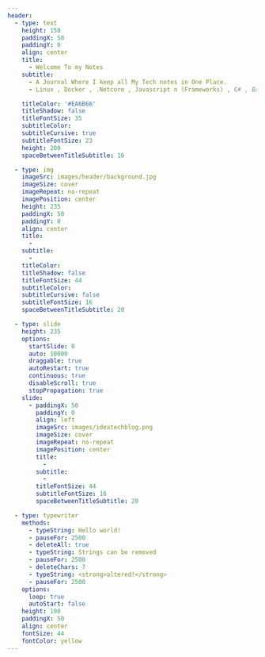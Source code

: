 ```yaml
---
header:
  - type: text
    height: 150
    paddingX: 50
    paddingY: 0
    align: center
    title:
      - Welcome To my Notes
    subtitle:
      - A Journal Where I keep all My Tech notes in One Place.
      - Linux , Docker , .Netcore , Javascript n (Frameworks) , C# , Bash cli

    titleColor: '#EA6B66'
    titleShadow: false
    titleFontSize: 35
    subtitleColor:
    subtitleCursive: true
    subtitleFontSize: 23
    height: 200
    spaceBetweenTitleSubtitle: 16

  - type: img
    imageSrc: images/header/background.jpg
    imageSize: cover
    imageRepeat: no-repeat
    imagePosition: center
    height: 235
    paddingX: 50
    paddingY: 0
    align: center
    title:
      -
    subtitle:
      -
    titleColor:
    titleShadow: false
    titleFontSize: 44
    subtitleColor:
    subtitleCursive: false
    subtitleFontSize: 16
    spaceBetweenTitleSubtitle: 20

  - type: slide
    height: 235
    options:
      startSlide: 0
      auto: 10000
      draggable: true
      autoRestart: true
      continuous: true
      disableScroll: true
      stopPropagation: true
    slide:
      - paddingX: 50
        paddingY: 0
        align: left
        imageSrc: images/ideatechblog.png
        imageSize: cover
        imageRepeat: no-repeat
        imagePosition: center
        title:
          -
        subtitle:
          -
        titleFontSize: 44
        subtitleFontSize: 16
        spaceBetweenTitleSubtitle: 20

  - type: typewriter
    methods:
      - typeString: Hello world!
      - pauseFor: 2500
      - deleteAll: true
      - typeString: Strings can be removed
      - pauseFor: 2500
      - deleteChars: 7
      - typeString: <strong>altered!</strong>
      - pauseFor: 2500
    options:
      loop: true
      autoStart: false
    height: 190
    paddingX: 50
    align: center
    fontSize: 44
    fontColor: yellow
---
```

